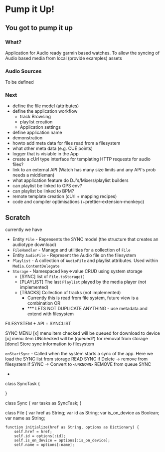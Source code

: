 # Pump it Up!
## You got to pump it up

### What?
Application for Audio ready garmin based watches.
To allow the syncing of Audio based media from local (provide examples) assets

### Audio Sources
To be defined

### Next
- define the file model (attributes)
- define the application workflow
    - track Browsing 
    - playlist creation
    - Application settings
- define application name
- demonstration
- howto add meta data for files read from a filesystem
- what other meta data (e.g. CUE points)
- logger that is visiable in the App
- create a cUrl type interface for templating HTTP requests for audio files?
- link to an external API (Watch has many size limits and any API's prob needs a middleman)
- what application feature do DJ's/Mixers/playlist builders
- can playlist be linked to GPS env?
- can playlist be linked to BPM?
- remote template creation (cUrl + mapping recipes)
- code and compiler optimisations (+prettier-extension-monkeyc)


## Scratch

currently we have 
- Entity `File` - Represents the SYNC model      (the structure that creates an audiotype download)
- `FileHandler` - Manage and utilities for a collection of `File`
- Entity `AudioFile` - Represent the Audio file on the filesystem
- `Playlist` - A collection of `AudioFile` and playlist attributes. Used within `Media.ContentDelegate`
- `Storage` - Namespaced key=>value CRUD using system storage
    - [SYNC] list of `File.toStorage()`
    - [PLAYLIST] The last `Playlist` played by the media player (not implemented)
    - [TRACKS] Collection of tracks (not implemented)
        - Currently this is read from file system, future view is a combination OR 
        - *** LETS NOT DUPLICATE ANYTHING - use metadata and extend with filesystem


FILESYSTEM + API = SYNCLIST

SYNC MENU 
[x] menu item checked will be queued for download to device
[x] menu item UNchecked will be (queued?) for removal from storage
[done] Store sync information to filesystem

`onStartSync` - Called when the system starts a sync of the app.
Here we load the SYNC list from storage
READ SYNC
if Delete -> remove from filesystem
if SYNC -> Convert to `<UNKNOWN>` 
REMOVE from queue SYNC

-

class SyncTask {

}

class Sync {
    var tasks as SyncTask;
}

class File {
    var href as String;
    var id as String;
    var is_on_device as Boolean;
    var name as String;

    function initialize(href as String, options as Dictionary) {
        self.href = href;
        self.id = options[:id];
        self.is_on_device = options[:is_on_device];
        self.name = options[:name];
